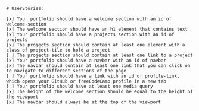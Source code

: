     # UserStories:

    [x] Your portfolio should have a welcome section with an id of welcome-section
    [x] The welcome section should have an h1 element that contains text
    [x] Your portfolio should have a projects section with an id of projects
    [x] The projects section should contain at least one element with a class of project-tile to hold a project
    [ ] The projects section should contain at least one link to a project
    [x] Your portfolio should have a navbar with an id of navbar
    [x] The navbar should contain at least one link that you can click on to navigate to different sections of the page
    [ ] Your portfolio should have a link with an id of profile-link, which opens your GitHub or freeCodeCamp profile in a new tab
    [ ] Your portfolio should have at least one media query
    [x] The height of the welcome section should be equal to the height of the viewport
    [x] The navbar should always be at the top of the viewport
